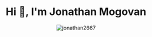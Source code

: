 <h1 align="center">Hi 👋, I'm Jonathan Mogovan</h1>

<p align="center">
<img src="https://komarev.com/ghpvc/?username=jonathan2667&label=Profile%20views&color=0e75b6&style=flat" alt="jonathan2667" />
</p>
